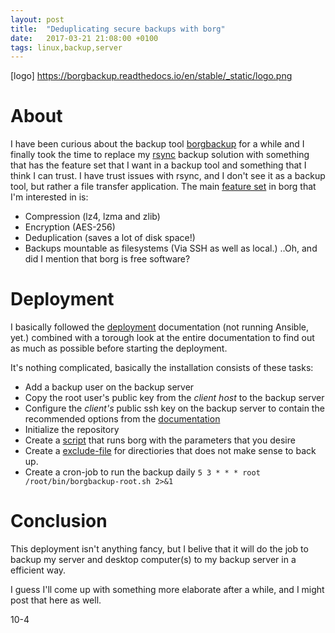 ```yaml
---
layout: post
title:  "Deduplicating secure backups with borg"
date:   2017-03-21 21:08:00 +0100
tags: linux,backup,server
---
```


[logo] https://borgbackup.readthedocs.io/en/stable/_static/logo.png

# About
I have been curious about the backup tool [borgbackup](https://github.com/borgbackup) for a while and I finally took the time to replace my [rsync](https://rsync.samba.org/) backup solution with something that has the feature set that I want in a backup tool and something that I think I can trust. I have trust issues with rsync, and I don't see it as a backup tool, but rather a file transfer application.
The main [feature set](https://borgbackup.readthedocs.io/en/stable/index.html?highlight=features) in borg that I'm interested in is:
* Compression (lz4, lzma and zlib)
* Encryption (AES-256)
* Deduplication (saves a lot of disk space!)
* Backups mountable as filesystems (Via SSH as well as local.)
..Oh, and did I mention that borg is free software?

# Deployment
I basically followed the [deployment](https://borgbackup.readthedocs.io/en/stable/deployment.html) documentation (not running Ansible, yet.) combined with a torough look at the entire documentation to find out as much as possible before starting the deployment.

It's nothing complicated, basically the installation consists of these tasks:
* Add a backup user on the backup server
* Copy the root user's public key from the _client host_ to the backup server
* Configure the _client's_ public ssh key on the backup server to contain the recommended options from the [documentation](https://borgbackup.readthedocs.io/en/stable/deployment.html#restrictions)
* Initialize the repository
* Create a [script](https://github.com/fmikker/backup-utils/blob/master/borgbackup/borgbackup-root.sh) that runs borg with the parameters that you desire
* Create a [exclude-file](https://github.com/fmikker/backup-utils/blob/master/borgbackup/.borgexcludes) for directiories that does not make sense to back up.
* Create a cron-job to run the backup daily `5 3 * * * root /root/bin/borgbackup-root.sh 2>&1`

# Conclusion
This deployment isn't anything fancy, but I belive that it will do the job to backup my server and desktop computer(s) to my backup server in a efficient way.

I guess I'll come up with something more elaborate after a while, and I might post that here as well.

10-4




